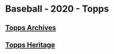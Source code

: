 # Baseball - 2020 - Topps
## [Topps Archives](/collection/Baseball/2020/Topps/Topps-Archives)
## [Topps Heritage](/collection/Baseball/2020/Topps/Topps-Heritage)
